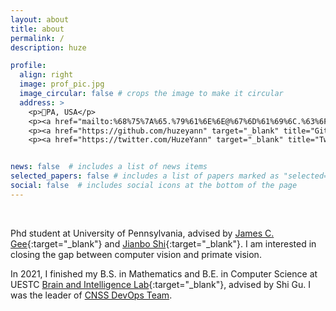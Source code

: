 ```yaml
---
layout: about
title: about
permalink: /
description: huze

profile:
  align: right
  image: prof_pic.jpg
  image_circular: false # crops the image to make it circular
  address: >
    <p>📍PA, USA</p>
    <p><a href="mailto:%68%75%7A%65.%79%61%6E%6E@%67%6D%61%69%6C.%63%6F%6D"><i class="fas fa-envelope"> Email</i></a></p>
    <p><a href="https://github.com/huzeyann" target="_blank" title="GitHub"><i class="fab fa-github"> Github</i></a></p>
    <p><a href="https://twitter.com/HuzeYann" target="_blank" title="Twitter"><i class="fab fa-twitter"> Twitter</i></a></p>


news: false  # includes a list of news items
selected_papers: false # includes a list of papers marked as "selected={true}"
social: false  # includes social icons at the bottom of the page
---
```


<br/>

Phd student at University of Pennsylvania, advised by [James C. Gee](https://www.med.upenn.edu/apps/faculty/index.php/g5455356/p10656){:target="\_blank"} and [Jianbo Shi](https://www.cis.upenn.edu/~jshi/){:target="\_blank"}. I am interested in closing the gap between computer vision and primate vision.

In 2021, I finished my B.S. in Mathematics and B.E. in Computer Science at UESTC [Brain and Intelligence Lab](http://guslab.org/){:target="\_blank"}, advised by Shi Gu. I was the leader of [CNSS DevOps Team](https://cnss.io/).

<!-- Also, I am a content creator <a href="/gallery">gallery</a>. -->
